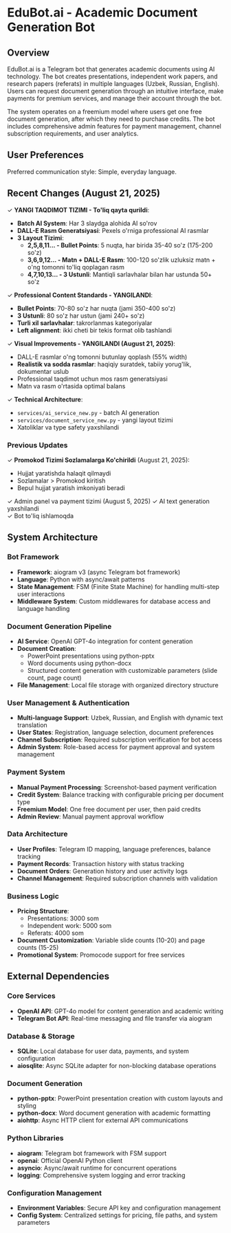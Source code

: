 # EduBot.ai - Academic Document Generation Bot

## Overview

EduBot.ai is a Telegram bot that generates academic documents using AI technology. The bot creates presentations, independent work papers, and research papers (referats) in multiple languages (Uzbek, Russian, English). Users can request document generation through an intuitive interface, make payments for premium services, and manage their account through the bot.

The system operates on a freemium model where users get one free document generation, after which they need to purchase credits. The bot includes comprehensive admin features for payment management, channel subscription requirements, and user analytics.

## User Preferences

Preferred communication style: Simple, everyday language.

## Recent Changes (August 21, 2025)

✓ **YANGI TAQDIMOT TIZIMI - To'liq qayta qurildi**:
  - **Batch AI System**: Har 3 slaydga alohida AI so'rov
  - **DALL-E Rasm Generatsiyasi**: Pexels o'rniga professional AI rasmlar
  - **3 Layout Tizimi**:
    - **2,5,8,11... - Bullet Points**: 5 nuqta, har birida 35-40 so'z (175-200 so'z)
    - **3,6,9,12... - Matn + DALL-E Rasm**: 100-120 so'zlik uzluksiz matn + o'ng tomonni to'liq qoplagan rasm
    - **4,7,10,13... - 3 Ustunli**: Mantiqli sarlavhalar bilan har ustunda 50+ so'z

✓ **Professional Content Standards - YANGILANDI**:
  - **Bullet Points**: 70-80 so'z har nuqta (jami 350-400 so'z)
  - **3 Ustunli**: 80 so'z har ustun (jami 240+ so'z)
  - **Turli xil sarlavhalar**: takrorlanmas kategoriyalar
  - **Left alignment**: ikki cheti bir tekis format olib tashlandi

✓ **Visual Improvements - YANGILANDI (August 21, 2025)**:
  - DALL-E rasmlar o'ng tomonni butunlay qoplash (55% width)
  - **Realistik va sodda rasmlar**: haqiqiy suratdek, tabiiy yorug'lik, dokumentar uslub
  - Professional taqdimot uchun mos rasm generatsiyasi
  - Matn va rasm o'rtasida optimal balans

✓ **Technical Architecture**:
  - `services/ai_service_new.py` - batch AI generation
  - `services/document_service_new.py` - yangi layout tizimi
  - Xatoliklar va type safety yaxshilandi

### Previous Updates
✓ **Promokod Tizimi Sozlamalarga Ko'chirildi** (August 21, 2025):
  - Hujjat yaratishda halaqit qilmaydi
  - Sozlamalar > Promokod kiritish
  - Bepul hujjat yaratish imkoniyati beradi
  
✓ Admin panel va payment tizimi (August 5, 2025)
✓ AI text generation yaxshilandi  
✓ Bot to'liq ishlamoqda

## System Architecture

### Bot Framework
- **Framework**: aiogram v3 (async Telegram bot framework)
- **Language**: Python with async/await patterns
- **State Management**: FSM (Finite State Machine) for handling multi-step user interactions
- **Middleware System**: Custom middlewares for database access and language handling

### Document Generation Pipeline
- **AI Service**: OpenAI GPT-4o integration for content generation
- **Document Creation**: 
  - PowerPoint presentations using python-pptx
  - Word documents using python-docx
  - Structured content generation with customizable parameters (slide count, page count)
- **File Management**: Local file storage with organized directory structure

### User Management & Authentication
- **Multi-language Support**: Uzbek, Russian, and English with dynamic text translation
- **User States**: Registration, language selection, document preferences
- **Channel Subscription**: Required subscription verification for bot access
- **Admin System**: Role-based access for payment approval and system management

### Payment System
- **Manual Payment Processing**: Screenshot-based payment verification
- **Credit System**: Balance tracking with configurable pricing per document type
- **Freemium Model**: One free document per user, then paid credits
- **Admin Review**: Manual payment approval workflow

### Data Architecture
- **User Profiles**: Telegram ID mapping, language preferences, balance tracking
- **Payment Records**: Transaction history with status tracking
- **Document Orders**: Generation history and user activity logs
- **Channel Management**: Required subscription channels with validation

### Business Logic
- **Pricing Structure**: 
  - Presentations: 3000 som
  - Independent work: 5000 som
  - Referats: 4000 som
- **Document Customization**: Variable slide counts (10-20) and page counts (15-25)
- **Promotional System**: Promocode support for free services

## External Dependencies

### Core Services
- **OpenAI API**: GPT-4o model for content generation and academic writing
- **Telegram Bot API**: Real-time messaging and file transfer via aiogram

### Database & Storage
- **SQLite**: Local database for user data, payments, and system configuration
- **aiosqlite**: Async SQLite adapter for non-blocking database operations

### Document Generation
- **python-pptx**: PowerPoint presentation creation with custom layouts and styling
- **python-docx**: Word document generation with academic formatting
- **aiohttp**: Async HTTP client for external API communications

### Python Libraries
- **aiogram**: Telegram bot framework with FSM support
- **openai**: Official OpenAI Python client
- **asyncio**: Async/await runtime for concurrent operations
- **logging**: Comprehensive system logging and error tracking

### Configuration Management
- **Environment Variables**: Secure API key and configuration management
- **Config System**: Centralized settings for pricing, file paths, and system parameters